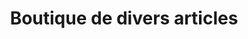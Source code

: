 ---
title: "Boutique de divers articles"
url: /mamou/boutique-de-divers-articles/
shop: Lebensmittel
---